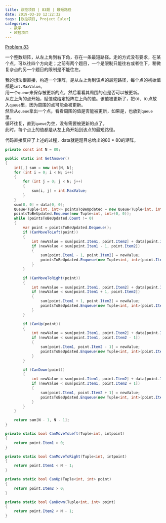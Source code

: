 ```yaml
---
title: 欧拉项目 | 83题 | 最短路径
date: 2019-03-10 12:22:32
tags: [欧拉项目, Project Euler]
categories:
  - 数学
  - 欧拉项目
---
```

[Problem 83](https://projecteuler.net/problem=83)

一个整数矩阵，从左上角到右下角，存在一条最短路径。走的方式没有要求，在某个点，可以往四个方向走；之前有两个题目，一个是限制只能往右或者往下，稍微复杂点的另一个题目的限制是不能往左。

我的想法很直接，构造一个矩阵，是从左上角到该点的最短路径，每个点的初始值都是`int.MaxValue`。  
用一个`queue`来保存被更新的点，然后看看其周围的点是否可以被更新。  
从左上角的点开始，赋值成给定矩阵左上角的值。该值被更新了，把`(0, 0)`点放入`queue`里，因为周围的点可能会被更新。  
然后从`queue`拿出一个点，看看周围的值是否能被更新，如果是，也放到`queue`里。  
循环往复，直到`queue`为空，没有需要被更新的点了。  
此时，每个点上的值都是从左上角开始到该点的最短路径。

代码直接反应了上述的过程，data就是题目总给出的80 \* 80的矩阵。
``` csharp
private const int N = 80;

public static int GetAnswer()
{
    int[,] sum = new int[N, N];
    for (int i = 0; i < N; i++)
    {
        for (int j = 0; j < N; j++)
        {
            sum[i, j] = int.MaxValue;
        }
    }
    sum[0, 0] = data[0, 0];
    Queue<Tuple<int, int>> pointsToBeUpdated = new Queue<Tuple<int, int>>();
    pointsToBeUpdated.Enqueue(new Tuple<int, int>(0, 0));
    while (pointsToBeUpdated.Count != 0)
    {
        var point = pointsToBeUpdated.Dequeue();
        if (CanMoveToLeft(point))
        {
            int newValue = sum[point.Item1, point.Item2] + data[point.Item1 - 1, point.Item2];
            if (newValue < sum[point.Item1 - 1, point.Item2])
            {
                sum[point.Item1 - 1, point.Item2] = newValue;
                pointsToBeUpdated.Enqueue(new Tuple<int, int>(point.Item1 - 1, point.Item2));
            }
        }

        if (CanMoveToRight(point))
        {
            int newValue = sum[point.Item1, point.Item2] + data[point.Item1 + 1, point.Item2];
            if (newValue < sum[point.Item1 + 1, point.Item2])
            {
                sum[point.Item1 + 1, point.Item2] = newValue;
                pointsToBeUpdated.Enqueue(new Tuple<int, int>(point.Item1 + 1, point.Item2));
            }
        }

        if (CanUp(point))
        {
            int newValue = sum[point.Item1, point.Item2] + data[point.Item1, point.Item2 - 1];
            if (newValue < sum[point.Item1, point.Item2 - 1])
            {
                sum[point.Item1, point.Item2 - 1] = newValue;
                pointsToBeUpdated.Enqueue(new Tuple<int, int>(point.Item1, point.Item2 - 1));
            }
        }

        if (CanDown(point))
        {
            int newValue = sum[point.Item1, point.Item2] + data[point.Item1, point.Item2 + 1];
            if (newValue < sum[point.Item1, point.Item2 + 1])
            {
                sum[point.Item1, point.Item2 + 1] = newValue;
                pointsToBeUpdated.Enqueue(new Tuple<int, int>(point.Item1, point.Item2 + 1));
            }
        }
    }

    return sum[N - 1, N - 1];
}

private static bool CanMoveToLeft(Tuple<int, intpoint)
{
    return point.Item1 > 0;
}

private static bool CanMoveToRight(Tuple<int, intpoint)
{
    return point.Item1 < N - 1;
}

private static bool CanUp(Tuple<int, int> point)
{
    return point.Item2 > 0;
}

private static bool CanDown(Tuple<int, int> point)
{
    return point.Item2 < N - 1;
}
```
